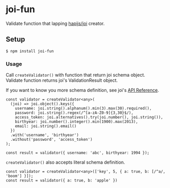 # joi-fun
Validate function that lapping [hapijs/joi](https://github.com/hapijs/joi) creator.

## Setup

```
$ npm install joi-fun
```

### Usage

Call `createValidator()` with function that return joi schema object.  
Validate function returns joi's ValidationResult object.  

If you want to know you more schema definition, see joi's [API Reference](https://github.com/hapijs/joi/blob/v10.2.0/API.md).  

```
const validator = createValidator<any>(
  (joi) => joi.object().keys({
    username: joi.string().alphanum().min(3).max(30).required(),
    password: joi.string().regex(/^[a-zA-Z0-9]{3,30}$/),
    access_token: joi.alternatives().try(joi.number(), joi.string()),
    birthyear: joi.number().integer().min(1900).max(2013),
    email: joi.string().email()
  })
  .with('username', 'birthyear')
  .without('password', 'access_token')
);

const result = validator({ username: 'abc', birthyear: 1994 });
```

`createValidator()` also accepts literal schema definition.  

```
const validator = createValidator<any>(['key', 5, { a: true, b: [/^a/, 'boom'] }]);
const result = validator({ a: true, b: 'apple' })
```
